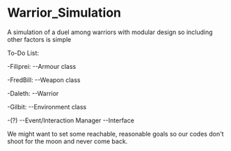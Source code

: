 Warrior_Simulation
==================

A simulation of a duel among warriors with modular design so including other factors is simple

To-Do List:

-Filiprei:
--Armour class

-FredBill:
--Weapon class

-Daleth:
--Warrior

-Gilbit:
--Environment class

-(?)
--Event/Interaction Manager
--Interface

We might want to set some reachable, reasonable goals so our codes don't shoot for the moon and never come back.
